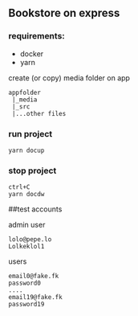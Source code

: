 ##  Bookstore on express

### requirements:

* docker
* yarn

create (or copy) media folder on app

    appfolder
     |_media
     |_src
     |...other files

### run project
    yarn docup

### stop project
    ctrl+C
    yarn docdw

##test accounts

admin user

    lolo@pepe.lo
    Lolkeklol1

users

    email0@fake.fk
    password0
    ....
    email19@fake.fk
    password19
